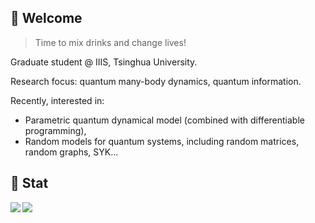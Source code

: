 ## 🦚 Welcome

> Time to mix drinks and change lives!

Graduate student @ IIIS, Tsinghua University.

Research focus: quantum many-body dynamics, quantum information.

Recently, interested in:
- Parametric quantum dynamical model (combined with differentiable programming),
- Random models for quantum systems, including random matrices, random graphs, SYK...

## 🚀 Stat
 
<img align="left" src="https://github-readme-stats.vercel.app/api?username=royess&count_private=true&show_icons=true&theme=apprentice&disable_animations=true">

<img align="left" src="https://github-readme-stats.vercel.app/api/top-langs/?username=royess&count_private=true&theme=apprentice&disable_animations=true">
